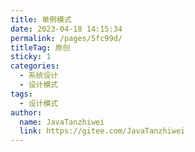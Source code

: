 ```yaml
---
title: 单例模式
date: 2023-04-18 14:15:34
permalink: /pages/5fc99d/
titleTag: 原创
sticky: 1
categories:
  - 系统设计
  - 设计模式
tags:
  - 设计模式
author: 
  name: JavaTanzhiwei
  link: https://gitee.com/JavaTanzhiwei
---
```


